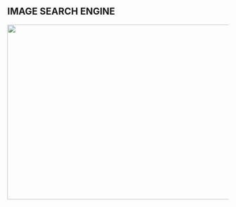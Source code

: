 ## IMAGE SEARCH ENGINE


<div align="center">
  <img src="https://user-images.githubusercontent.com/98713471/219753421-ab542646-da41-4ad6-83cc-e426289ded30.gif" width="600" height="400"/>
</div>
